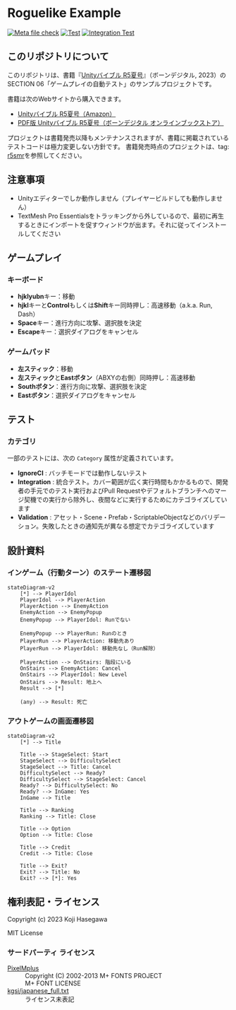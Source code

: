# Roguelike Example

[![Meta file check](https://github.com/nowsprinting/RoguelikeExample/actions/workflows/metacheck.yml/badge.svg)](https://github.com/nowsprinting/RoguelikeExample/actions/workflows/metacheck.yml)
[![Test](https://github.com/nowsprinting/RoguelikeExample/actions/workflows/test.yml/badge.svg)](https://github.com/nowsprinting/RoguelikeExample/actions/workflows/test.yml)
[![Integration Test](https://github.com/nowsprinting/RoguelikeExample/actions/workflows/test-integration.yml/badge.svg)](https://github.com/nowsprinting/RoguelikeExample/actions/workflows/test-integration.yml)



## このリポジトリについて

このリポジトリは、書籍『[Unityバイブル R5夏号](https://www.borndigital.co.jp/book/30830.html)』（ボーンデジタル, 2023）のSECTION 06「ゲームプレイの自動テスト」のサンプルプロジェクトです。

書籍は次のWebサイトから購入できます。

- [Unityバイブル R5夏号（Amazon）](https://amzn.to/3E8bz1M)
- [PDF版 Unityバイブル R5夏号（ボーンデジタル オンラインブックストア）](https://www.borndigital.co.jp/book/30845.html)

プロジェクトは書籍発売以降もメンテナンスされますが、書籍に掲載されているテストコードは極力変更しない方針です。
書籍発売時点のプロジェクトは、tag: [r5smr](https://github.com/nowsprinting/RoguelikeExample/tree/r5smr)を参照してください。



## 注意事項

- Unityエディターでしか動作しません（プレイヤービルドしても動作しません）
- TextMesh Pro Essentialsをトラッキングから外しているので、最初に再生するときにインポートを促すウィンドウが出ます。それに従ってインストールしてください



## ゲームプレイ

### キーボード

- **hjklyubn**キー：移動
- **hjkl**キーと**Control**もしくは**Shift**キー同時押し：高速移動（a.k.a. Run, Dash）
- **Space**キー：進行方向に攻撃、選択肢を決定
- **Escape**キー：選択ダイアログをキャンセル

### ゲームパッド

- **左スティック**：移動
- **左スティック**と**Eastボタン**（ABXYの右側）同時押し：高速移動
- **Southボタン**：進行方向に攻撃、選択肢を決定
- **Eastボタン**：選択ダイアログをキャンセル



## テスト

### カテゴリ

一部のテストには、次の `Category` 属性が定義されています。

- **IgnoreCI** : バッチモードでは動作しないテスト
- **Integration** : 統合テスト。カバー範囲が広く実行時間もかかるもので、開発者の手元でのテスト実行およびPull Requestやデフォルトブランチへのマージ契機での実行から除外し、夜間などに実行するためにカテゴライズしています
- **Validation** : アセット・Scene・Prefab・ScriptableObjectなどのバリデーション。失敗したときの通知先が異なる想定でカテゴライズしています



## 設計資料

### インゲーム（行動ターン）のステート遷移図

```mermaid
stateDiagram-v2
    [*] --> PlayerIdol
    PlayerIdol --> PlayerAction
    PlayerAction --> EnemyAction
    EnemyAction --> EnemyPopup
    EnemyPopup --> PlayerIdol: Runでない

    EnemyPopup --> PlayerRun: Runのとき
    PlayerRun --> PlayerAction: 移動先あり
    PlayerRun --> PlayerIdol: 移動先なし（Run解除）

    PlayerAction --> OnStairs: 階段にいる
    OnStairs --> EnemyAction: Cancel
    OnStairs --> PlayerIdol: New Level
    OnStairs --> Result: 地上へ
    Result --> [*]

    (any) --> Result: 死亡
```

### アウトゲームの画面遷移図

```mermaid
stateDiagram-v2
    [*] --> Title

    Title --> StageSelect: Start
    StageSelect --> DifficultySelect
    StageSelect --> Title: Cancel
    DifficultySelect --> Ready?
    DifficultySelect --> StageSelect: Cancel
    Ready? --> DifficultySelect: No
    Ready? --> InGame: Yes
    InGame --> Title

    Title --> Ranking
    Ranking --> Title: Close

    Title --> Option
    Option --> Title: Close

    Title --> Credit
    Credit --> Title: Close

    Title --> Exit?
    Exit? --> Title: No
    Exit? --> [*]: Yes
```



## 権利表記・ライセンス

Copyright (c) 2023 Koji Hasegawa

MIT License


### サードパーティ ライセンス

<dl>
  <dt><a href="https://itouhiro.hatenablog.com/entry/20130602/font">PixelMplus</a></dt>
  <dd>Copyright (C) 2002-2013 M+ FONTS PROJECT<br/>
    M+ FONT LICENSE</dd>
  <dt><a href="https://gist.github.com/kgsi/ed2f1c5696a2211c1fd1e1e198c96ee4">kgsi/japanese_full.txt</a></dt>
  <dd>ライセンス未表記</dd>
</dl>
